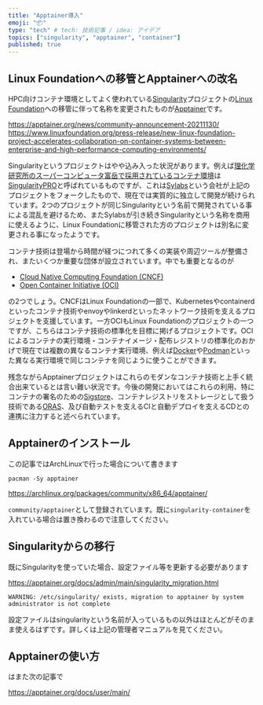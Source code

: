 ```yaml
---
title: "Apptainer導入"
emoji: "📦"
type: "tech" # tech: 技術記事 / idea: アイデア
topics: ["singularity", "apptainer", "container"]
published: true
---
```


## Linux Foundationへの移管とApptainerへの改名

HPC向けコンテナ環境としてよく使われている[Singularity][Singularity]プロジェクトの[Linux Foundation][LF]への移管に伴って名称を変更されたものが[Apptainer][Apptainer]です。

https://apptainer.org/news/community-announcement-20211130/
https://www.linuxfoundation.org/press-release/new-linux-foundation-project-accelerates-collaboration-on-container-systems-between-enterprise-and-high-performance-computing-environments/

Singularityというプロジェクトはやや込み入った状況があります。例えば[理化学研究所のスーパーコンピュータ富岳で採用されているコンテナ環境](https://www.hpcwire.com/off-the-wire/rikens-fugaku-utilizes-sylabs-singularitypro/)は[SingularityPRO](https://sylabs.io/singularity-pro)と呼ばれているものですが、これは[Sylabs](https://sylabs.io/)という会社が上記のプロジェクトをフォークしたもので、現在では実質的に独立して開発が続けられています。2つのプロジェクトが同じSingularityという名前で開発されている事による混乱を避けるため、またSylabsが引き続きSingularityという名称を商用に使えるように、Linux Foundationに移管された方のプロジェクトは別名に変更される事になったようです。

コンテナ技術は登場から時間が経つにつれて多くの実装や周辺ツールが整備され、またいくつか重要な団体が設立されています。中でも重要となるのが

- [Cloud Native Computing Foundation (CNCF)](https://www.cncf.io/)
- [Open Container Initiative (OCI)](https://opencontainers.org/)

の2つでしょう。CNCFはLinux Foundationの一部で、Kubernetesやcontainerdといったコンテナ技術やenvoyやlinkerdといったネットワーク技術を支えるプロジェクトを支援しています。一方OCIもLinux Foundationのプロジェクトの一つですが、こちらはコンテナ技術の標準化を目標に掲げるプロジェクトです。OCIによるコンテナの実行環境・コンテナイメージ・配布レジストリの標準化のおかげで現在では複数の異なるコンテナ実行環境、例えば[Docker](https://www.docker.com/)や[Podman](https://github.com/containers/podman)といった異なる実行環境で同じコンテナを同じように使うことができます。

残念ながらApptainerプロジェクトはこれらのモダンなコンテナ技術と上手く統合出来ているとは言い難い状況です。今後の開発においてはこれらの利用、特にコンテナの署名のための[Sigstore][Sigstore]、コンテナレジストリをストレージとして扱う技術である[ORAS][ORAS]、及び自動テストを支えるCIと自動デプロイを支えるCDとの連携に注力すると述べられています。

[LF]: https://www.linuxfoundation.org/
[Singularity]: https://github.com/apptainer/singularity
[Apptainer]: https://github.com/apptainer/apptainer
[Sigstore]: https://www.sigstore.dev/
[ORAS]: https://oras.land/

## Apptainerのインストール

この記事ではArchLinuxで行った場合について書きます

```
pacman -Sy apptainer
```

https://archlinux.org/packages/community/x86_64/apptainer/

`community/apptainer`として登録されています。既に`singularity-container`を入れている場合は置き換わるので注意してください。

## Singularityからの移行

既にSingularityを使っていた場合、設定ファイル等を更新する必要があります

https://apptainer.org/docs/admin/main/singularity_migration.html

```
WARNING: /etc/singularity/ exists, migration to apptainer by system administrator is not complete
```

設定ファイルはsingularityという名前が入っているもの以外はほとんどがそのまま使えるはずです。詳しくは上記の管理者マニュアルを見てください。

## Apptainerの使い方

はまた次の記事で

https://apptainer.org/docs/user/main/

